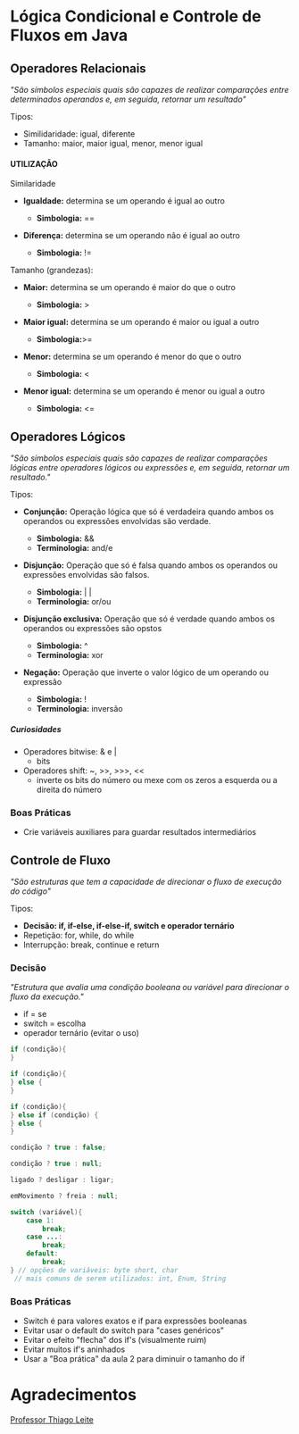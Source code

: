 # Lógica Condicional e Controle de Fluxos em Java
## Operadores Relacionais

*"São símbolos especiais quais são capazes de realizar comparações entre determinados operandos e, em seguida, retornar um resultado"*

Tipos:

- Similidaridade: igual, diferente
- Tamanho: maior, maior igual, menor, menor igual

#### UTILIZAÇÃO

Similaridade

- **Igualdade:** determina se um operando é igual ao outro
    - **Simbologia:** ==
    
- **Diferença:** determina se um operando não é igual ao outro
    - **Simbologia:** !=

Tamanho (grandezas):

- **Maior:** determina se um operando é maior do que o outro
    - **Simbologia:** >
    
- **Maior igual:** determina se um operando é maior ou igual a outro
    - **Simbologia:**>=
    
- **Menor:** determina se um operando é menor do que o outro
    - **Simbologia:** <
    
- **Menor igual:** determina se um operando é menor ou igual a outro
    - **Simbologia:** <=

## Operadores Lógicos

*"São símbolos especiais quais são capazes de realizar comparações lógicas entre operadores lógicos ou expressões e, em seguida, retornar um resultado."*

Tipos:

- **Conjunção:** Operação lógica que só é verdadeira quando ambos os operandos ou expressões envolvidas são verdade.
    - **Simbologia:** &&
    - **Terminologia:** and/e
    
- **Disjunção:** Operação que só é falsa quando ambos os operandos ou expressões envolvidas são falsos.
    - **Simbologia:** | |
    - **Terminologia:** or/ou
    
- **Disjunção exclusiva:** Operação que só é verdade quando ambos os operandos ou expressões são opstos
    - **Simbologia:** ^
    - **Terminologia:** xor
    
- **Negação:** Operação que inverte o valor lógico de um operando ou expressão
    - **Simbologia:** !
    - **Terminologia:** inversão

##### Curiosidades
- Operadores bitwise: & e | 
    - bits
- Operadores shift: ~, >>, >>>, <<
    - inverte os bits do número ou mexe com os zeros a esquerda ou a direita do número
    
### Boas Práticas

- Crie variáveis auxiliares para guardar resultados intermediários

## Controle de Fluxo

*"São estruturas que tem a capacidade de direcionar o fluxo de execução do código"*    

Tipos:

- **Decisão: if, if-else, if-else-if, switch e operador ternário**
- Repetição: for, while, do while
- Interrupção: break, continue e return

### Decisão

*"Estrutura que avalia uma condição booleana ou variável para direcionar o fluxo da execução."*

- if = se
- switch = escolha
- operador ternário (evitar o uso)

```java
if (condição){
}

if (condição){
} else {
}

if (condição){
} else if (condição) {
} else {
}
```
```java
condição ? true : false; 

condição ? true : null;

ligado ? desligar : ligar;

emMovimento ? freia : null;

```
```java
switch (variável){
    case 1:
        break;
    case ...:
        break;
    default:
        break;
} // opções de variáveis: byte short, char
 // mais comuns de serem utilizados: int, Enum, String
```
### Boas Práticas

- Switch é para valores exatos e if para expressões booleanas
- Evitar usar o default do switch para "cases genéricos"
- Evitar o efeito "flecha" dos if's (visualmente ruim)
- Evitar muitos if's aninhados
- Usar a "Boa prática" da aula 2 para diminuir o tamanho do if


# Agradecimentos

[Professor Thiago Leite](https://www.linkedin.com/in/thiago-leite-e-carvalho-1b337b127/)